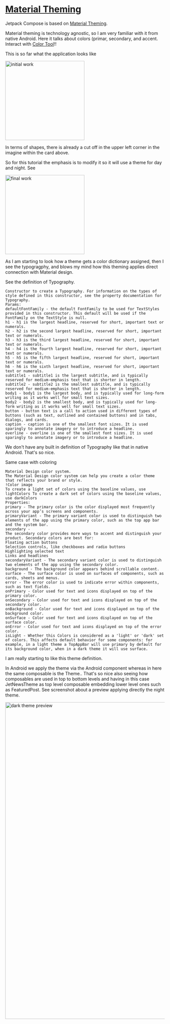 # [Material Theming](https://developer.android.com/codelabs/jetpack-compose-theming#2)

Jetpack Compose is based on [Material Theming](https://m3.material.io/).

Material theming is technology agnostic, so I am very familiar with it from native Android.
Here it talks about colors (primar, secondary, and accent. Interact with [Color Tool](https://material.io/resources/color/)!!


This is so far what the application looks like

<img width="250" alt="initial work" src="https://user-images.githubusercontent.com/3371622/208263738-bb8111e5-db9f-41e7-80c2-9e50760199e5.png">


In terms of shapes, there is already a cut off in the upper left corner in the imagine within the card above.

So for this tutorial the emphasis is to modify it so it will use a theme for day and night.
See

<img width="250" alt="final work" src="https://developer.android.com/static/codelabs/jetpack-compose-theming/img/93f55b5d4cffb076_1440.png">

As I am starting to look how a theme gets a color dictionary assigned, then I see the typogragphy, and blows my mind how this theming applies direct connection with Material design.

See the definition of Typography.

```
Constructor to create a Typography. For information on the types of style defined in this constructor, see the property documentation for Typography.
Params:
defaultFontFamily - the default FontFamily to be used for TextStyles provided in this constructor. This default will be used if the FontFamily on the TextStyle is null.
h1 - h1 is the largest headline, reserved for short, important text or numerals.
h2 - h2 is the second largest headline, reserved for short, important text or numerals.
h3 - h3 is the third largest headline, reserved for short, important text or numerals.
h4 - h4 is the fourth largest headline, reserved for short, important text or numerals.
h5 - h5 is the fifth largest headline, reserved for short, important text or numerals.
h6 - h6 is the sixth largest headline, reserved for short, important text or numerals.
subtitle1 - subtitle1 is the largest subtitle, and is typically reserved for medium-emphasis text that is shorter in length.
subtitle2 - subtitle2 is the smallest subtitle, and is typically reserved for medium-emphasis text that is shorter in length.
body1 - body1 is the largest body, and is typically used for long-form writing as it works well for small text sizes.
body2 - body2 is the smallest body, and is typically used for long-form writing as it works well for small text sizes.
button - button text is a call to action used in different types of buttons (such as text, outlined and contained buttons) and in tabs, dialogs, and cards.
caption - caption is one of the smallest font sizes. It is used sparingly to annotate imagery or to introduce a headline.
overline - overline is one of the smallest font sizes. It is used sparingly to annotate imagery or to introduce a headline.
```

We don't have any built in definition of Typography like that in native Android. That's so nice.

Same case with coloring

```
Material Design color system.
The Material Design color system can help you create a color theme that reflects your brand or style.
!Color image 
To create a light set of colors using the baseline values, use lightColors To create a dark set of colors using the baseline values, use darkColors
Properties:
primary - The primary color is the color displayed most frequently across your app’s screens and components.
primaryVariant - The primary variant color is used to distinguish two elements of the app using the primary color, such as the top app bar and the system bar.
secondary -
The secondary color provides more ways to accent and distinguish your product. Secondary colors are best for:
Floating action buttons
Selection controls, like checkboxes and radio buttons
Highlighting selected text
Links and headlines
secondaryVariant - The secondary variant color is used to distinguish two elements of the app using the secondary color.
background - The background color appears behind scrollable content.
surface - The surface color is used on surfaces of components, such as cards, sheets and menus.
error - The error color is used to indicate error within components, such as text fields.
onPrimary - Color used for text and icons displayed on top of the primary color.
onSecondary - Color used for text and icons displayed on top of the secondary color.
onBackground - Color used for text and icons displayed on top of the background color.
onSurface - Color used for text and icons displayed on top of the surface color.
onError - Color used for text and icons displayed on top of the error color.
isLight - Whether this Colors is considered as a 'light' or 'dark' set of colors. This affects default behavior for some components: for example, in a light theme a TopAppBar will use primary by default for its background color, when in a dark theme it will use surface.
```

I am really starting to like this theme definition.

In Android we apply the theme via the Android component whereas in here the same composable is the Theme.. That's so nice also seeing how composables are used in top to bottom levels and having in this case JetNewsTheme as top level composable embedding lower level ones such as FeaturedPost. See screenshot about a preview applying directly the night theme.

<img width="1000" alt="dark theme preview" src="https://user-images.githubusercontent.com/3371622/208264670-7dc0f9c6-75c1-43e0-9f2d-e0ecb487ba9b.png">

